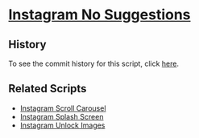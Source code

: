 # [Instagram No Suggestions](https://github.com/JenieX/user-js/tree/main/src/ig-no-suggestions)

## History

To see the commit history for this script, click [here](https://github.com/JenieX/user-js/commits/main?path=src/ig-no-suggestions).

## Related Scripts

- [Instagram Scroll Carousel](https://github.com/JenieX/user-js/tree/main/src/ig-scroll-carousel)
- [Instagram Splash Screen](https://github.com/JenieX/user-js/tree/main/src/ig-splash-screen)
- [Instagram Unlock Images](https://github.com/JenieX/user-js/tree/main/src/ig-unlock-images)

